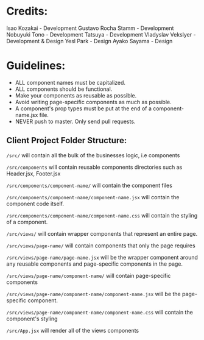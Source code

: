 # Credits: 
Isao Kozakai - Development
Gustavo Rocha Stamm - Development
Nobuyuki Tono - Development
Tatsuya - Development
Vladyslav Vekslyer - Development & Design
Yesl Park - Design
Ayako Sayama - Design

# Guidelines:
- ALL component names must be capitalized.
- ALL components should be functional.
- Make your components as reusable as possible.
- Avoid writing page-specific components as much as possible.
- A component's prop types must be put at the end of a component-name.jsx file.
- NEVER push to master. Only send pull requests.

<h2>Client Project Folder Structure:</h2>

`/src/` will contain all the bulk of the businesses logic, i.e components

`/src/components` will contain reusable components directories such as Header.jsx, Footer.jsx

`/src/components/component-name/` will contain the component files

`/src/components/component-name/component-name.jsx` will contain the component code itself.

`/src/components/component-name/component-name.css` will contain the styling of a component.

`/src/views/` will contain wrapper components that represent an entire page.

`/src/views/page-name/` will contain components that only the page requires

`/src/views/page-name/page-name.jsx` will be the wrapper component around any reusable components and page-specific components in the page.

`/src/views/page-name/component-name/` will contain page-specific components

`/src/views/page-name/component-name/component-name.jsx` will be the page-specific component.

`/src/views/page-name/component-name/component-name.css` will contain the component's styling

`/src/App.jsx` will render all of the views components
